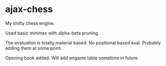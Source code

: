 # ajax-chess
My shitty chess engine. 

Used basic minimax with alpha-beta pruning. 

The evaluation is totally material based. No positional based eval. Probably adding them at some point. 

Opening book added. Will add engame table sometime in future.
